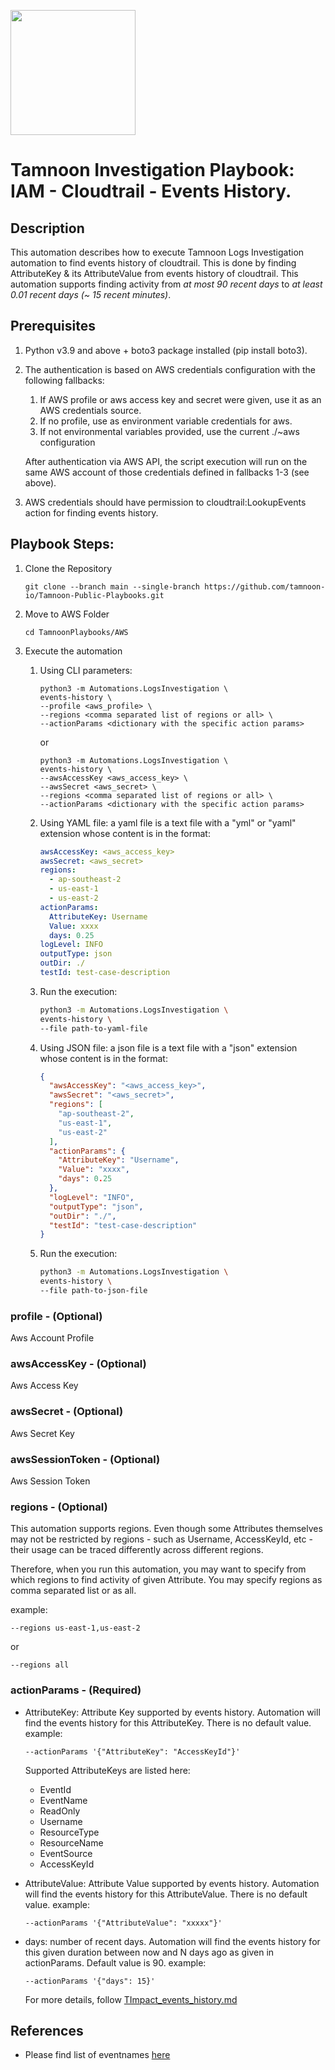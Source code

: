 
[comment]: <> (This is a readonly file, do not edit directly, to change update the events_history_readme.json)
<img src='../../../../TamnoonPlaybooks/images/icons/Tamnoon.png' width = '200' />

# Tamnoon Investigation Playbook: IAM - Cloudtrail - Events History.
## Description

This automation describes how to execute Tamnoon Logs Investigation automation to find events history of cloudtrail. This is done
by finding AttributeKey & its AttributeValue from events history of cloudtrail. This automation supports finding activity from *at most 90 recent days* to *at least 0.01 recent days (~ 15 recent minutes)*.  
## Prerequisites
1. Python v3.9 and above + boto3 package installed (pip install boto3).  
2. The authentication is based on AWS credentials configuration with the following fallbacks:  
    1. If AWS profile or aws access key and secret were given, use it as an AWS credentials source.  
    2. If no profile, use as environment variable credentials for aws.  
    3. If not environmental variables provided, use the current ./~aws configuration  

    After authentication via AWS API, the script execution will run on the same AWS account of those credentials defined in fallbacks 1-3 (see above).


3. AWS credentials should have permission to cloudtrail:LookupEvents action for finding events history.
## Playbook Steps: 


1. Clone the Repository
	``````
	git clone --branch main --single-branch https://github.com/tamnoon-io/Tamnoon-Public-Playbooks.git
	``````

2. Move to AWS Folder
	``````
	cd TamnoonPlaybooks/AWS
	``````

3. Execute the automation

	1. Using CLI parameters:
		``````
		python3 -m Automations.LogsInvestigation \
		events-history \
		--profile <aws_profile> \
		--regions <comma separated list of regions or all> \
		--actionParams <dictionary with the specific action params>
		``````
		or  
		``````
		python3 -m Automations.LogsInvestigation \
		events-history \
		--awsAccessKey <aws_access_key> \
		--awsSecret <aws_secret> \
		--regions <comma separated list of regions or all> \
		--actionParams <dictionary with the specific action params>
		``````

	2. Using YAML file: a yaml file is a text file with a "yml" or "yaml" extension whose content is in the format:
		``````yaml
		awsAccessKey: <aws_access_key>
		awsSecret: <aws_secret>
		regions:
		  - ap-southeast-2
		  - us-east-1
		  - us-east-2
		actionParams:
		  AttributeKey: Username
		  Value: xxxx
		  days: 0.25
		logLevel: INFO
		outputType: json
		outDir: ./
		testId: test-case-description
		``````

	3. Run the execution:
		``````sh
		python3 -m Automations.LogsInvestigation \
		events-history \
		--file path-to-yaml-file
		``````

	4. Using JSON file: a json file is a text file with a "json" extension whose content is in the format:
		``````json
		{
		  "awsAccessKey": "<aws_access_key>",
		  "awsSecret": "<aws_secret>",
		  "regions": [
		    "ap-southeast-2",
		    "us-east-1",
		    "us-east-2"
		  ],
		  "actionParams": {
		    "AttributeKey": "Username",
		    "Value": "xxxx",
		    "days": 0.25
		  },
		  "logLevel": "INFO",
		  "outputType": "json",
		  "outDir": "./",
		  "testId": "test-case-description"
		}
		``````

	5. Run the execution:
		``````sh
		python3 -m Automations.LogsInvestigation \
		events-history \
		--file path-to-json-file
		``````
### profile - (Optional)
Aws Account Profile
### awsAccessKey - (Optional)
Aws Access Key
### awsSecret - (Optional)
Aws Secret Key
### awsSessionToken - (Optional)
Aws Session Token
### regions - (Optional)
This automation supports regions. Even though some Attributes themselves may not be restricted by regions - such as Username, AccessKeyId, etc - their usage can be traced differently across different regions.

Therefore, when you run this automation, you may want to specify from which regions to find activity of given Attribute.
You may specify regions as comma separated list or as all.

example:   
```
--regions us-east-1,us-east-2  
```  
or  
```
--regions all
```
### actionParams - (Required)
- AttributeKey: Attribute Key supported by events history. Automation will find the events history for this AttributeKey. There is no default value.
    example:  
    ```cli
    --actionParams '{"AttributeKey": "AccessKeyId"}'
    ```
    Supported AttributeKeys are listed here:
    -   EventId
    -   EventName
    -   ReadOnly
    -   Username
    -   ResourceType
    -   ResourceName
    -   EventSource
    -   AccessKeyId  

- AttributeValue: Attribute Value supported by events history. Automation will find the events history for this AttributeValue. There is no default value.
    example:  
    ```cli
    --actionParams '{"AttributeValue": "xxxxx"}'
    ```

- days: number of recent days. Automation will find the events history for this given duration between now and N days ago as given in actionParams. Default value is 90.
    example:  
    ```cli
    --actionParams '{"days": 15}'
    ```  
  For more details, follow [TImpact_events_history.md](https://github.com/tamnoon-io/Tamnoon-Public-Playbooks/blob/main/AWS/Playbooks/LogsInvestigations/TImpact_events_history.md)
## References


- Please find list of eventnames [here](https://gist.github.com/pkazi/8b5a1374771f6efa5d55b92d8835718c)

